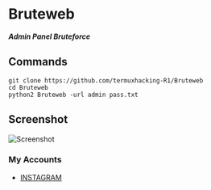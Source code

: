 # Bruteweb
<b><i>Admin Panel Bruteforce</b></i>

## Commands
```
git clone https://github.com/termuxhacking-R1/Bruteweb
cd Bruteweb
python2 Bruteweb -url admin pass.txt
```

## Screenshot

![Screenshot](https://i.postimg.cc/SKQN259B/20201106-005623.jpg) 

### My Accounts
* [INSTAGRAM](https://instagram.com/termuxhacking11)
